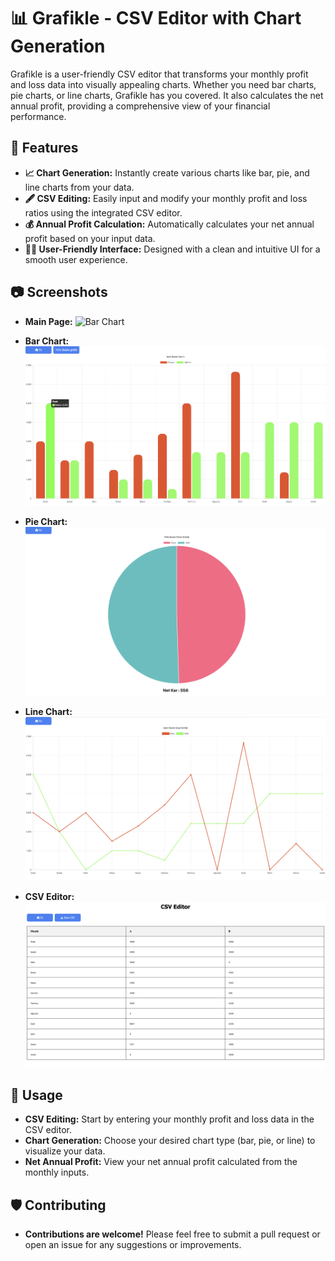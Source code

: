 # 📊 **Grafikle - CSV Editor with Chart Generation**

Grafikle is a user-friendly CSV editor that transforms your monthly profit and loss data into visually appealing charts. Whether you need bar charts, pie charts, or line charts, Grafikle has you covered. It also calculates the net annual profit, providing a comprehensive view of your financial performance.

## 🚀 **Features**

- **📈 Chart Generation:** Instantly create various charts like bar, pie, and line charts from your data.
- **🖋️ CSV Editing:** Easily input and modify your monthly profit and loss ratios using the integrated CSV editor.
- **💰 Annual Profit Calculation:** Automatically calculates your net annual profit based on your input data.
- **👩‍💻 User-Friendly Interface:** Designed with a clean and intuitive UI for a smooth user experience.

## 📷 **Screenshots**

- **Main Page:** 
  ![Bar Chart](/grafikleimg/mainpage.png)

- **Bar Chart:** 
  ![Bar Chart](/grafikleimg/barchart.png)

- **Pie Chart:** 
  ![Pie Chart](/grafikleimg/piechart.png)

- **Line Chart:** 
  ![Line Chart](/grafikleimg/linechart.png)

- **CSV Editor:**
  ![CSV Editor](/grafikleimg/csv.png)

## 🤖 **Usage**

- **CSV Editing:** Start by entering your monthly profit and loss data in the CSV editor.
- **Chart Generation:** Choose your desired chart type (bar, pie, or line) to visualize your data.
- **Net Annual Profit:** View your net annual profit calculated from the monthly inputs.

## 🛡️ **Contributing**

- **Contributions are welcome!** Please feel free to submit a pull request or open an issue for any suggestions or improvements.

